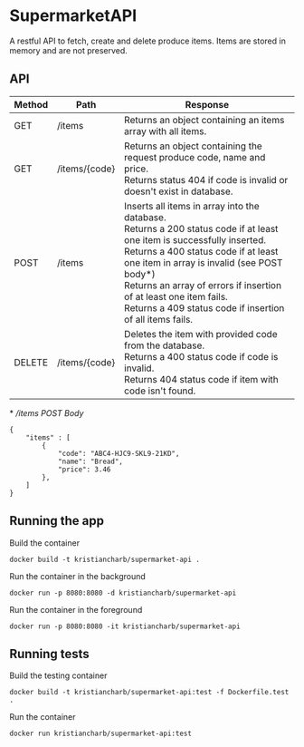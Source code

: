 # SupermarketAPI

A restful API to fetch, create and delete produce items. Items are stored in memory and are not preserved.

## API

| Method | Path          | Response                                                                                                                                                                                                                                                                                                                                              |
|--------|---------------|-------------------------------------------------------------------------------------------------------------------------------------------------------------------------------------------------------------------------------------------------------------------------------------------------------------------------------------------------------|
| GET    | /items        | Returns an object containing an items array with all items.                                                                                                                                                                                                                                                                                           |
| GET    | /items/{code} | Returns an object containing the request produce code, name and price.<br>Returns status 404 if code is invalid or doesn't exist in database.                                                                                                                                                                                                         |
| POST   | /items        | Inserts all items in array into the database.<br>Returns a 200 status code if at least one item is successfully inserted.<br>Returns a 400 status code if at least one item in array is invalid (see POST body*)<br>Returns an array of errors if insertion of at least one item fails.<br>Returns a 409 status code if insertion of all items fails. |
| DELETE | /items/{code} | Deletes the item with provided code from the database.<br>Returns a 400 status code if code is invalid. <br>Returns 404 status code if item with code isn't found.                                                                                                                                                                                    |

\* */items  POST Body*
```
{
	"items" : [
        {
            "code": "ABC4-HJC9-SKL9-21KD",
            "name": "Bread",
            "price": 3.46
        },
    ]
}
```
## Running the app

Build the container
```
docker build -t kristiancharb/supermarket-api .
```
Run the container in the background
```
docker run -p 8080:8080 -d kristiancharb/supermarket-api
```
Run the container in the foreground
```
docker run -p 8080:8080 -it kristiancharb/supermarket-api
```

## Running tests
Build the testing container
```
docker build -t kristiancharb/supermarket-api:test -f Dockerfile.test .
```
Run the container
```
docker run kristiancharb/supermarket-api:test
```
